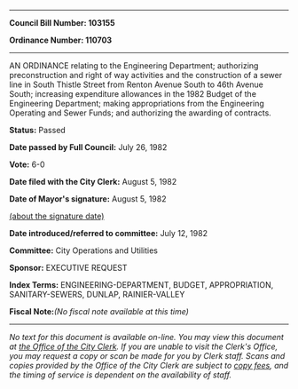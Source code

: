 

********

**Council Bill Number: 103155**
   
**Ordinance Number: 110703**
********

 AN ORDINANCE relating to the Engineering Department; authorizing preconstruction and right of way activities and the construction of a sewer line in South Thistle Street from Renton Avenue South to 46th Avenue South; increasing expenditure allowances in the 1982 Budget of the Engineering Department; making appropriations from the Engineering Operating and Sewer Funds; and authorizing the awarding of contracts.

**Status:** Passed
   
**Date passed by Full Council:** July 26, 1982
   
**Vote:** 6-0
   
**Date filed with the City Clerk:** August 5, 1982
   
**Date of Mayor's signature:** August 5, 1982
   
[(about the signature date)](/~public/approvaldate.htm)
   
   
   
**Date introduced/referred to committee:** July 12, 1982
   
**Committee:** City Operations and Utilities
   
**Sponsor:** EXECUTIVE REQUEST
   
   
**Index Terms:** ENGINEERING-DEPARTMENT, BUDGET, APPROPRIATION, SANITARY-SEWERS, DUNLAP, RAINIER-VALLEY

**Fiscal Note:**_(No fiscal note available at this time)_
********

_No text for this document is available on-line. You may view this document at [the Office of the City Clerk](http://www.seattle.gov/leg/clerk/contactUs.htm). If you are unable to visit the Clerk's Office, you may request a copy or scan be made for you by Clerk staff. Scans and copies provided by the Office of the City Clerk are subject to [copy fees](http://clerk.seattle.gov/~public/clerkfees.htm), and the timing of service is dependent on the availability of staff._

